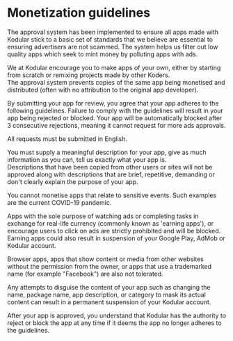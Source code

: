 # Monetization guidelines

The approval system has been implemented to ensure all apps made with Kodular stick to a basic
set of standards that we believe are essential to ensuring advertisers are not scammed. The system
helps us filter out low quality apps which seek to mint money by polluting apps with ads.

We at Kodular encourage you to make apps of your own, either by starting from scratch or remixing
projects made by other Koders.  
The approval system prevents copies of the same app being monetised and distributed (often with no
attribution to the original app developer).

By submitting your app for review, you agree that your app adheres to the following guidelines.
Failure to comply with the guidelines will result in your app being rejected or blocked. Your app
will be automatically blocked after 3 consecutive rejections, meaning it cannot request for more ads
approvals.

All requests must be submitted in English.

You must supply a meaningful description for your app, give as much information as you can, tell us
exactly what your app is.  
Descriptions that have been copied from other users or sites will not be approved along with descriptions
that are brief, repetitive, demanding or don't clearly explain the purpose of your app.

You cannot monetise apps that relate to sensitive events. Such examples are the current COVID-19 pandemic.

Apps with the sole purpose of watching ads or completing tasks in exchange for real-life currency (commonly
known as 'earning apps'), or encourage users to click on ads are strictly prohibited and will be blocked.
Earning apps could also result in suspension of your Google Play, AdMob or Kodular account.

Browser apps, apps that show content or media from other websites without the permission from the owner, or
apps that use a trademarked name (for example "Facebook") are also not tolerated.

Any attempts to disguise the content of your app such as changing the name, package name, app description,
or category to mask its actual content can result in a permanent suspension of your Kodular account.

After your app is approved, you understand that Kodular has the authority to reject or block the app at any time
if it deems the app no longer adheres to the guidelines.
